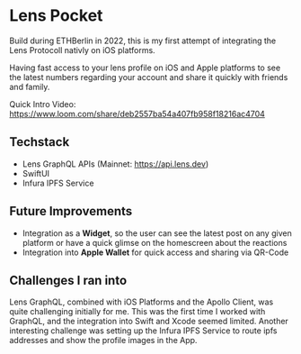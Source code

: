 # Lens Pocket 

Build during ETHBerlin in 2022, this is my first attempt of integrating the Lens Protocoll nativly on iOS platforms.

Having fast access to your lens profile on iOS and Apple platforms to see the latest numbers regarding your account and share it quickly with friends and family.

Quick Intro Video: 
https://www.loom.com/share/deb2557ba54a407fb958f18216ac4704

## Techstack 

- Lens GraphQL APIs (Mainnet: https://api.lens.dev)
- SwiftUI
- Infura IPFS Service

## Future Improvements

- Integration as a **Widget**, so the user can see the latest post on any given platform or have a quick glimse on the homescreen about the reactions
- Integration into **Apple Wallet** for quick access and sharing via QR-Code

## Challenges I ran into

Lens GraphQL, combined with iOS Platforms and the Apollo Client, was quite challenging initially for me. This was the first time I worked with GraphQL, and the integration into Swift and Xcode seemed limited. Another interesting challenge was setting up the Infura IPFS Service to route ipfs addresses and show the profile images in the App.
